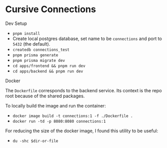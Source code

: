 # Cursive Connections

Dev Setup
- `pnpm install`
- Create local postgres database, set name to be `connections` and port to `5432` (the default).
- `createdb connections_test`
- `pnpm prisma generate`
- `pnpm prisma migrate dev`
- `cd apps/frontend && pnpm run dev`
- `cd apps/backend && pnpm run dev`

Docker

The `Dockerfile` corresponds to the backend service. Its context is the repo root because of the shared packages. 

To locally build the image and run the container: 
- `docker image build -t connections:1 -f ./Dockerfile .`
- `docker run -td -p 8080:8080 connections:1`

For reducing the size of the docker image, I found this utility to be useful: 
- `du -shc $dir-or-file`